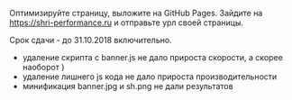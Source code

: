 Оптимизируйте страницу, выложите на GitHub Pages. Зайдите на https://shri-performance.ru и отправьте урл своей страницы.

Срок сдачи - до 31.10.2018 включительно.

- удаление скрипта с banner.js не дало прироста скорости, а скорее наоборот )  
- удаление лишнего js кода не дало прироста производительности  
- минификация banner.jpg и sh.png не дали результатов  